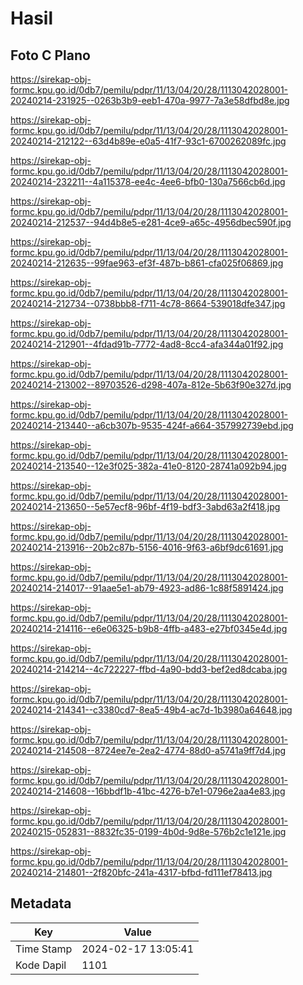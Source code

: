 # Hasil

## Foto C Plano

https://sirekap-obj-formc.kpu.go.id/0db7/pemilu/pdpr/11/13/04/20/28/1113042028001-20240214-231925--0263b3b9-eeb1-470a-9977-7a3e58dfbd8e.jpg

https://sirekap-obj-formc.kpu.go.id/0db7/pemilu/pdpr/11/13/04/20/28/1113042028001-20240214-212122--63d4b89e-e0a5-41f7-93c1-6700262089fc.jpg

https://sirekap-obj-formc.kpu.go.id/0db7/pemilu/pdpr/11/13/04/20/28/1113042028001-20240214-232211--4a115378-ee4c-4ee6-bfb0-130a7566cb6d.jpg

https://sirekap-obj-formc.kpu.go.id/0db7/pemilu/pdpr/11/13/04/20/28/1113042028001-20240214-212537--94d4b8e5-e281-4ce9-a65c-4956dbec590f.jpg

https://sirekap-obj-formc.kpu.go.id/0db7/pemilu/pdpr/11/13/04/20/28/1113042028001-20240214-212635--99fae963-ef3f-487b-b861-cfa025f06869.jpg

https://sirekap-obj-formc.kpu.go.id/0db7/pemilu/pdpr/11/13/04/20/28/1113042028001-20240214-212734--0738bbb8-f711-4c78-8664-539018dfe347.jpg

https://sirekap-obj-formc.kpu.go.id/0db7/pemilu/pdpr/11/13/04/20/28/1113042028001-20240214-212901--4fdad91b-7772-4ad8-8cc4-afa344a01f92.jpg

https://sirekap-obj-formc.kpu.go.id/0db7/pemilu/pdpr/11/13/04/20/28/1113042028001-20240214-213002--89703526-d298-407a-812e-5b63f90e327d.jpg

https://sirekap-obj-formc.kpu.go.id/0db7/pemilu/pdpr/11/13/04/20/28/1113042028001-20240214-213440--a6cb307b-9535-424f-a664-357992739ebd.jpg

https://sirekap-obj-formc.kpu.go.id/0db7/pemilu/pdpr/11/13/04/20/28/1113042028001-20240214-213540--12e3f025-382a-41e0-8120-28741a092b94.jpg

https://sirekap-obj-formc.kpu.go.id/0db7/pemilu/pdpr/11/13/04/20/28/1113042028001-20240214-213650--5e57ecf8-96bf-4f19-bdf3-3abd63a2f418.jpg

https://sirekap-obj-formc.kpu.go.id/0db7/pemilu/pdpr/11/13/04/20/28/1113042028001-20240214-213916--20b2c87b-5156-4016-9f63-a6bf9dc61691.jpg

https://sirekap-obj-formc.kpu.go.id/0db7/pemilu/pdpr/11/13/04/20/28/1113042028001-20240214-214017--91aae5e1-ab79-4923-ad86-1c88f5891424.jpg

https://sirekap-obj-formc.kpu.go.id/0db7/pemilu/pdpr/11/13/04/20/28/1113042028001-20240214-214116--e6e06325-b9b8-4ffb-a483-e27bf0345e4d.jpg

https://sirekap-obj-formc.kpu.go.id/0db7/pemilu/pdpr/11/13/04/20/28/1113042028001-20240214-214214--4c722227-ffbd-4a90-bdd3-bef2ed8dcaba.jpg

https://sirekap-obj-formc.kpu.go.id/0db7/pemilu/pdpr/11/13/04/20/28/1113042028001-20240214-214341--c3380cd7-8ea5-49b4-ac7d-1b3980a64648.jpg

https://sirekap-obj-formc.kpu.go.id/0db7/pemilu/pdpr/11/13/04/20/28/1113042028001-20240214-214508--8724ee7e-2ea2-4774-88d0-a5741a9ff7d4.jpg

https://sirekap-obj-formc.kpu.go.id/0db7/pemilu/pdpr/11/13/04/20/28/1113042028001-20240214-214608--16bbdf1b-41bc-4276-b7e1-0796e2aa4e83.jpg

https://sirekap-obj-formc.kpu.go.id/0db7/pemilu/pdpr/11/13/04/20/28/1113042028001-20240215-052831--8832fc35-0199-4b0d-9d8e-576b2c1e121e.jpg

https://sirekap-obj-formc.kpu.go.id/0db7/pemilu/pdpr/11/13/04/20/28/1113042028001-20240214-214801--2f820bfc-241a-4317-bfbd-fd111ef78413.jpg


## Metadata

| Key        | Value               |
| ---------- | ------------------- |
| Time Stamp | 2024-02-17 13:05:41 |
| Kode Dapil | 1101                |



